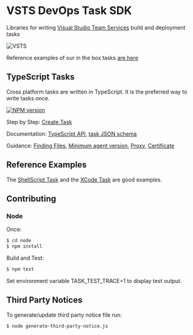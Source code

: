 
# VSTS DevOps Task SDK

Libraries for writing [Visual Studio Team Services](https://www.visualstudio.com/en-us/products/visual-studio-team-services-vs.aspx) build and deployment tasks

![VSTS](https://mseng.visualstudio.com/DefaultCollection/_apis/public/build/definitions/b924d696-3eae-4116-8443-9a18392d8544/2553/badge)

Reference examples of our in the box tasks [are here](https://github.com/Microsoft/vsts-tasks)

## TypeScript Tasks

Cross platform tasks are written in TypeScript.  It is the preferred way to write tasks once.

[![NPM version][npm-lib-image]][npm-lib-url]

Step by Step: [Create Task](https://docs.microsoft.com/en-us/azure/devops/extend/develop/add-build-task?view=vsts)  

Documentation: [TypeScript API](docs/azure-pipelines-task-lib.md), [task JSON schema](https://aka.ms/vsts-tasks.schema.json)

Guidance: [Finding Files](docs/findingfiles.md), [Minimum agent version](docs/minagent.md), [Proxy](docs/proxy.md), [Certificate](docs/cert.md)

## Reference Examples

The [ShellScript Task](https://github.com/Microsoft/vsts-tasks/tree/master/Tasks/ShellScriptV2) and the [XCode Task](https://github.com/Microsoft/vsts-tasks/tree/master/Tasks/XcodeV5) are good examples.

## Contributing

### Node

Once:
```bash
$ cd node
$ npm install
```

Build and Test:
```bash
$ npm test
```

Set environment variable TASK_TEST_TRACE=1 to display test output.

[npm-lib-image]: https://img.shields.io/npm/v/azure-pipelines-task-lib.svg?style=flat
[npm-lib-url]: https://www.npmjs.com/package/azure-pipelines-task-lib

## Third Party Notices
To generate/update third party notice file run:
```bash
$ node generate-third-party-notice.js
```
